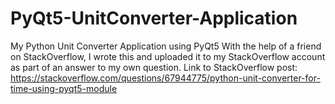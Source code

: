 # PyQt5-UnitConverter-Application
My Python Unit Converter Application using PyQt5
With the help of a friend on StackOverflow, I wrote this and uploaded it to my StackOverflow account as part of an answer to my own question.
Link to StackOverflow post: https://stackoverflow.com/questions/67944775/python-unit-converter-for-time-using-pyqt5-module 
